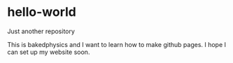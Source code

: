 # hello-world
Just another repository

This is bakedphysics and I want to learn how to make github pages. I hope I can set up my website soon. 
